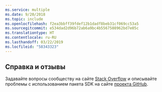 ```yaml
---
ms.service: multiple
ms.date: 9/20/2018
ms.topic: include
ms.openlocfilehash: f2ea3bbff39fdef12b1dadf8beb31cf069cc53a5
ms.sourcegitcommit: e534dad2d96b72ab6a9bc4b5567508962bd7e05c
ms.translationtype: HT
ms.contentlocale: ru-RU
ms.lasthandoff: 03/22/2019
ms.locfileid: "58343323"
---
```

## <a name="get-help-and-give-feedback"></a>Справка и отзывы

Задавайте вопросы сообществу на сайте [Stack Overflow](http://stackoverflow.com/questions/tagged/azure-sdk-.net) и описывайте проблемы с использованием пакета SDK на сайте [проекта GitHub](https://github.com/Azure/azure-sdk-for-net).